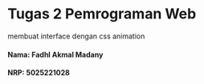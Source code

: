 # Tugas 2 Pemrograman Web
membuat interface dengan css animation

#### Nama: Fadhl Akmal Madany
#### NRP: 5025221028
